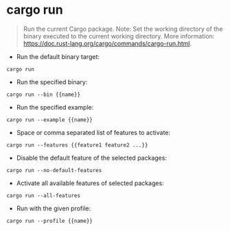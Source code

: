# cargo run

> Run the current Cargo package.
> Note: Set the working directory of the binary executed to the current working directory.
> More information: <https://doc.rust-lang.org/cargo/commands/cargo-run.html>.

- Run the default binary target:

`cargo run`

- Run the specified binary:

`cargo run --bin {{name}}`

- Run the specified example:

`cargo run --example {{name}}`

- Space or comma separated list of features to activate:

`cargo run --features {{feature1 feature2 ...}}`

- Disable the default feature of the selected packages:

`cargo run --no-default-features`

- Activate all available features of selected packages:

`cargo run --all-features`

- Run with the given profile:

`cargo run --profile {{name}}`
